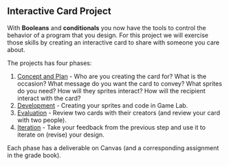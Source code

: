 ---
---

[plan]: https://douglasurner.github.io/GDP1/old/projects/1/P1.1-concept-and-plan.html
[development]: https://douglasurner.github.io/old/GDP1/projects/1/P1.2-develop.html
[evaluation]: https://douglasurner.github.io/old/GDP1/projects/1/P1.3-evaluate.html
[iteration]: https://douglasurner.github.io/old/GDP1/projects/1/P1.4-iterate.html

## Interactive Card Project

With **Booleans** and **conditionals** you now have the tools to control the behavior of a program that you design. For this project we will exercise those skills by creating an interactive card to share with someone you care about.

The projects has four phases:

1. [Concept and Plan][plan] - Who are you creating the card for? What is the occasion? What message do you want the card to convey? What sprites do you need? How will they sprites interact? How will the recipient interact with the card?
1. [Development][] - Creating your sprites and code in Game Lab.
1. [Evaluation][] - Review two cards with their creators (and review your card with two people).
1. [Iteration][] - Take your feedback from the previous step and use it to iterate on (revise) your design.

Each phase has a deliverable on Canvas (and a corresponding assignment in the grade book).
